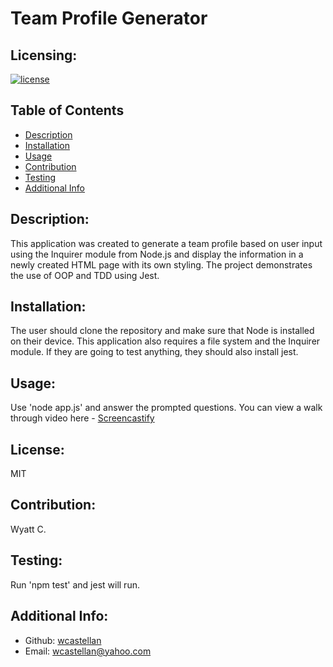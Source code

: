 # Team Profile Generator

  ## Licensing:
  [![license](https://img.shields.io/badge/license-MIT-green)](https://shields.io)

  ## Table of Contents
  - [Description](#description)
  - [Installation](#installation)
  - [Usage](#usage)
  - [Contribution](#contribution)
  - [Testing](#testing)
  - [Additional Info](#additional-info)

  ## Description:
  This application was created to generate a team profile based on user input using the Inquirer module from Node.js and display the information in a newly created HTML page with its own styling.  The project demonstrates the use of OOP and TDD using Jest.

  ## Installation:
  The user should clone the repository and make sure that Node is installed on their device.  This application also requires a file system and the Inquirer module.  If they are going to test anything, they should also install jest.

  ## Usage:
  Use 'node app.js' and answer the prompted questions.  You can view a walk through video here - [Screencastify]()

  ## License:
  MIT

  ## Contribution:
  Wyatt C.

  ## Testing:
  Run 'npm test' and jest will run.

  ## Additional Info:
  - Github: [wcastellan](https://github.com/wcastellan)
  - Email: wcastellan@yahoo.com 